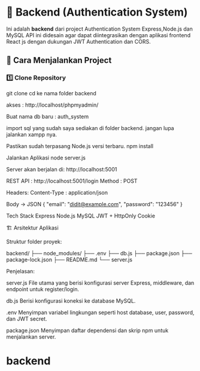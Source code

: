 # 🧭 Backend (Authentication System)

Ini adalah **backend** dari project Authentication System
Express,Node.js dan MySQL
API ini didesain agar dapat diintegrasikan dengan aplikasi frontend  React js dengan dukungan JWT Authentication dan CORS.


## 🚀 Cara Menjalankan Project

### 1️⃣ Clone Repository

git clone 
cd ke nama folder backend

akses :
http://localhost/phpmyadmin/

Buat nama db baru :
auth_system

import sql yang sudah saya sediakan di folder backend.
jangan lupa jalankan xampp nya.

Pastikan sudah terpasang Node.js versi terbaru.
npm install

Jalankan Aplikasi
node server.js

Server akan berjalan di:
http://localhost:5001

REST API :
http://localhost:5001/login
Method :
POST

Headers: 
Content-Type : application/json

Body -> JSON
{
  "email": "didit@example.com",
  "password": "123456"
}


Tech Stack
Express
Node.js 
MySQL
JWT + HttpOnly Cookie



🏗️ Arsitektur Aplikasi

Struktur folder proyek:

backend/
├── node_modules/
├── .env
├── db.js
├── package.json
├── package-lock.json
├── README.md
└── server.js

Penjelasan:

server.js
File utama yang berisi konfigurasi server Express, middleware, dan endpoint untuk register/login.

db.js
Berisi konfigurasi koneksi ke database MySQL.

.env
Menyimpan variabel lingkungan seperti host database, user, password, dan JWT secret.

package.json
Menyimpan daftar dependensi dan skrip npm untuk menjalankan server.




# backend
